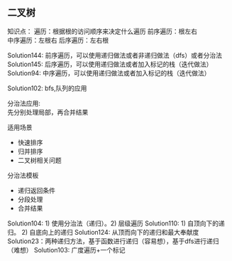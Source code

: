 ## 二叉树

知识点：
遍历：根据根的访问顺序来决定什么遍历
前序遍历：根左右  
中序遍历：左根右
后序遍历：左右根

Solution144: 前序遍历，可以使用递归做法或者非递归做法（dfs）或者分治法  
Solution145: 后序遍历，可以使用递归做法或者加入标记的栈（迭代做法）  
Solution94: 中序遍历，可以使用递归做法或者加入标记的栈（迭代做法） 

Solution102: bfs,队列的应用

分治法应用:  
先分别处理局部，再合并结果

适用场景
- 快速排序
- 归并排序 
- 二叉树相关问题

分治法模板
- 递归返回条件
- 分段处理
- 合并结果


Solution104: 1) 使用分治法（递归）。2) 层级遍历
Solution110: 1) 自顶向下的递归。 2) 自底向上的递归
Solution124: 从顶而向下的递归和最大奉献度
Solution23：两种递归方法，基于函数进行递归（容易想），基于dfs进行递归（难想）
Solution103: 广度遍历+一个标记







